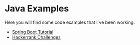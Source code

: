 # Java Examples

Here you will find some code examples that I`ve been working:
- [Spring Boot Tutorial](spring-boot/README.md)
- [Hackerrank Challenges](hackerrank/README.md)